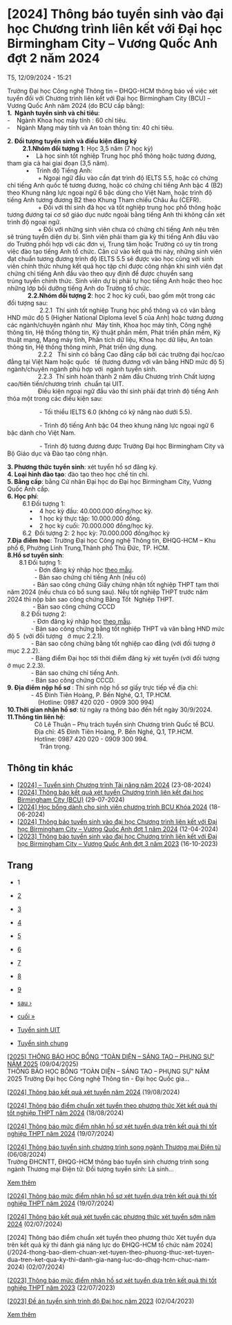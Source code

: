 # [2024] Thông báo tuyển sinh vào đại học Chương trình liên kết với Đại học Birmingham City – Vương Quốc Anh đợt 2 năm 2024

T5, 12/09/2024 - 15:21

Trường Đại học Công nghệ Thông tin – ĐHQG-HCM thông báo về việc xét tuyển đối với Chương trình liên kết với Đại học Birmingham City (BCU) – Vương Quốc Anh năm 2024 (do BCU cấp bằng):  
**1.  Ngành tuyển sinh và chỉ tiêu**:   
-    Ngành Khoa học máy tính : 60 chỉ tiêu.  
-    Ngành Mạng máy tính và An toàn thông tin: 40 chỉ tiêu.

**2. Đối tượng tuyển sinh và điều kiện đăng ký**  
         **2.1.Nhóm đối tượng 1**: Học 3,5 năm (7 học kỳ)  
           •    Là học sinh tốt nghiệp Trung học phổ thông hoặc tương đương, tham gia cả hai giai đoạn (3,5 năm).  
           •    Trình độ Tiếng Anh:  
                  + Ngoại ngữ đầu vào cần đạt trình độ IELTS 5.5, hoặc có chứng chỉ tiếng Anh quốc tế tương đương, hoặc có chứng chỉ tiếng Anh bậc 4 (B2) theo Khung năng lực ngoại ngữ 6 bậc dùng cho Việt Nam, hoặc trình độ tiếng Anh tương đương B2 theo Khung Tham chiếu Châu Âu (CEFR).  
                  + Đối với thí sinh đã học và tốt nghiệp trung học phổ thông hoặc tương đương tại cơ sở giáo dục nước ngoài bằng tiếng Anh thì không cần xét trình độ ngoại ngữ.  
                  + Đối với những sinh viên chưa có chứng chỉ tiếng Anh nêu trên sẽ trúng tuyển diện dự bị. Sinh viên phải tham gia kỳ thi tiếng Anh đầu vào do Trường phối hợp với các đơn vị, Trung tâm hoặc Trường có uy tín trong việc đào tạo tiếng Anh tổ chức. Căn cứ vào kết quả thi này, những sinh viên đạt chuẩn tương đương trình độ IELTS 5.5 sẽ được vào học cùng với sinh viên chính thức nhưng kết quả học tập chỉ được công nhận khi sinh viên đạt chứng chỉ tiếng Anh đầu vào theo quy định để được chuyển sang trúng tuyển chính thức. Sinh viên dự bị phải tự học tiếng Anh hoặc theo học những lớp bồi dưỡng tiếng Anh do Trường tổ chức.  
            **2.2.Nhóm đối tượng 2**: học 2 học kỳ cuối, bao gồm một trong các đối tượng sau:  
                   2.2.1  Thí sinh tốt nghiệp Trung học phổ thông và có văn bằng HND mức độ 5 (Higher National Diploma level 5 của Anh) hoặc tương đương các ngành/chuyên ngành như  Máy tính, Khoa học máy tính, Công nghệ thông tin, Hệ thống thông tin, Kỹ thuật phần mềm, Phát triển phần mềm, Kỹ thuật mạng, Mạng máy tính, Phân tích dữ liệu, Khoa học dữ liệu, An toàn thông tin, Hệ thống thông minh, Phát triển ứng dụng.  
                  2.2.2   Thí sinh có bằng Cao đẳng cấp bởi các trường đại học/cao đẳng tại Việt Nam hoặc quốc   tế (tương đương với văn bằng HND mức độ 5) ngành/chuyên ngành phù hợp với  ngành tuyển sinh.  
                  2.2.3  Thí sinh hoàn thành 2 năm đầu Chương trình Chất lượng cao/tiên tiến/chương trình  chuẩn tại UIT.  
                  Điều kiện ngoại ngữ đầu vào thí sinh phải đạt trình độ tiếng Anh thỏa một trong các điều kiện sau:

                   - Tối thiểu IELTS 6.0 (không có kỹ năng nào dưới 5.5).

                   - Trình độ tiếng Anh bậc 04 theo khung năng lực ngoại ngữ 6 bậc dành cho Việt Nam.

                   - Trình độ tương đương được Trường Đại học Birmingham City và Bộ Giáo dục và Đào tạo công nhận.

**3. Phương thức tuyển sinh**: xét tuyển hồ sơ đăng ký.  
**4. Loại hình đào tạo**: đào tạo theo học chế tín chỉ.  
**5. Bằng cấp**: bằng Cử nhân Đại học do Đại học Birmingham City, Vương Quốc Anh cấp.  
**6. Học phí**:   
         6.1 Đối tượng 1:  
             •    4 học kỳ đầu: 40.000.000 đồng/học kỳ.  
             •    1 học kỳ thực tập: 10.000.000 đồng.  
             •    2 học kỳ cuối: 70.000.000 đồng/học kỳ.  
         6.2  Đối tượng 2: 2 học kỳ: 70.000.000 đồng/học kỳ  
**7.Địa điểm học**: Trường Đại học Công nghệ Thông tin, ĐHQG-HCM – Khu phố 6, Phường Linh Trung,Thành phố Thủ Đức, TP. HCM.  
**8.Hồ sơ tuyển sinh**:  
       8.1 Đối tượng 1:  
                - Đơn đăng ký nhập học [theo mẫu](https://tuyensinh.uit.edu.vn/sites/default/files/uploads/files/202404/phieudkxt-uit-bcu_2.docx).  
                - Bản sao chứng chỉ tiếng Anh (nếu có)  
               - Bản sao công chứng Giấy chứng nhận tốt nghiệp THPT tạm thời năm 2024 (nếu chưa có bổ sung sau). Nếu tốt nghiệp THPT trước năm 2024 thì nộp bản sao công chứng Bằng Tốt  Nghiệp THPT.  
               - Bản sao công chứng CCCD  
        8.2 Đối tượng 2:  
               - Đơn đăng ký nhập học [theo mẫu](https://tuyensinh.uit.edu.vn/sites/default/files/uploads/files/202404/application_bcu_top_up_uit_1.docx).  
              - Bản sao công chứng bằng tốt nghiệp THPT và văn bằng HND mức độ 5  (với đối tượng   ở mục 2.2.1).  
              - Bản sao công chứng bằng tốt nghiệp cao đẳng (với đối tượng ở mục 2.2.2).  
              - Bảng điểm Đại học tới thời điểm đăng ký xét tuyển (với đối tượng ở mục 2.2.3).  
              - Bản sao chứng chỉ tiếng Anh.  
              - Bản sao công chứng CCCD.   
**9. Địa điểm nộp hồ sơ** : Thí sinh nộp hồ sơ giấy trực tiếp về địa chỉ:  
              - 45 Đinh Tiên Hoàng, P. Bến Nghé, Q.1, TP.HCM.  
                  (Hotline: 0987 420 020 - 0909 300 994)  
**10.Thời gian nhận hồ sơ**: từ ngày ra thông báo đến hết ngày 30/9/2024.  
**11.Thông tin liên hệ**:  
                Cô Lê Thuận – Phụ trách tuyển sinh Chương trình Quốc tế BCU.  
                Địa chỉ: 45 Đinh Tiên Hoàng, P. Bến Nghé, Q.1, TP.HCM.  
                Hotline: 0987 420 020 - 0909 300 994.  
                   Trân trọng.

## Thông tin khác

* [[2024] – Tuyển sinh Chương trình Tài năng năm 2024](/2024-tuyen-sinh-chuong-trinh-tai-nang-nam-2024)
  (23-08-2024)
* [[2024] Thông báo kết quả xét tuyển Chương trình liên kết đại học Birmingham City (BCU)](/2024-thong-bao-ket-qua-xet-tuyen-chuong-trinh-lien-ket-dai-hoc-birmingham-city-bcu)
  (29-07-2024)
* [[2024] Học bổng dành cho sinh viên chương trình BCU Khóa 2024](/2024-hoc-bong-danh-cho-sinh-vien-chuong-trinh-bcu-khoa-2024)
  (18-06-2024)
* [[2024] Thông báo tuyển sinh vào đại học Chương trình liên kết với Đại học Birmingham City – Vương Quốc Anh đợt 1 năm 2024](/2024-thong-bao-tuyen-sinh-vao-dai-hoc-chuong-trinh-lien-ket-voi-dai-hoc-birmingham-city-vuong-quoc-anh-dot-1-nam-2024)
  (12-04-2024)
* [[2023] Thông báo tuyển sinh vào đại học Chương trình liên kết với Đại học Birmingham City – Vương Quốc Anh đợt 3 năm 2023](/2023-thong-bao-tuyen-sinh-vao-dai-hoc-chuong-trinh-lien-ket-voi-dai-hoc-birmingham-city-vuong-quoc-anh-dot-3-nam-2023) 
  (16-10-2023)

## Trang

* 1
* [2](/2024-thong-bao-tuyen-sinh-vao-dai-hoc-chuong-trinh-lien-ket-voi-dai-hoc-birmingham-city-vuong-quoc-anh-dot-2-nam-2024?page=1 "Đến trang 2")
* [3](/2024-thong-bao-tuyen-sinh-vao-dai-hoc-chuong-trinh-lien-ket-voi-dai-hoc-birmingham-city-vuong-quoc-anh-dot-2-nam-2024?page=2 "Đến trang 3")
* [4](/2024-thong-bao-tuyen-sinh-vao-dai-hoc-chuong-trinh-lien-ket-voi-dai-hoc-birmingham-city-vuong-quoc-anh-dot-2-nam-2024?page=3 "Đến trang 4")
* [5](/2024-thong-bao-tuyen-sinh-vao-dai-hoc-chuong-trinh-lien-ket-voi-dai-hoc-birmingham-city-vuong-quoc-anh-dot-2-nam-2024?page=4 "Đến trang 5")
* [6](/2024-thong-bao-tuyen-sinh-vao-dai-hoc-chuong-trinh-lien-ket-voi-dai-hoc-birmingham-city-vuong-quoc-anh-dot-2-nam-2024?page=5 "Đến trang 6")
* [7](/2024-thong-bao-tuyen-sinh-vao-dai-hoc-chuong-trinh-lien-ket-voi-dai-hoc-birmingham-city-vuong-quoc-anh-dot-2-nam-2024?page=6 "Đến trang 7")
* [8](/2024-thong-bao-tuyen-sinh-vao-dai-hoc-chuong-trinh-lien-ket-voi-dai-hoc-birmingham-city-vuong-quoc-anh-dot-2-nam-2024?page=7 "Đến trang 8")
* [9](/2024-thong-bao-tuyen-sinh-vao-dai-hoc-chuong-trinh-lien-ket-voi-dai-hoc-birmingham-city-vuong-quoc-anh-dot-2-nam-2024?page=8 "Đến trang 9")
* [sau ›](/2024-thong-bao-tuyen-sinh-vao-dai-hoc-chuong-trinh-lien-ket-voi-dai-hoc-birmingham-city-vuong-quoc-anh-dot-2-nam-2024?page=1 "Đến trang sau")
* [cuối »](/2024-thong-bao-tuyen-sinh-vao-dai-hoc-chuong-trinh-lien-ket-voi-dai-hoc-birmingham-city-vuong-quoc-anh-dot-2-nam-2024?page=9 "Đến trang cuối cùng")

* [Tuyển sinh UIT](/2024-thong-bao-tuyen-sinh-vao-dai-hoc-chuong-trinh-lien-ket-voi-dai-hoc-birmingham-city-vuong-quoc-anh-dot-2-nam-2024?qt-th_ng_b_o=0#qt-th_ng_b_o)
* [Tuyển sinh chung](/2024-thong-bao-tuyen-sinh-vao-dai-hoc-chuong-trinh-lien-ket-voi-dai-hoc-birmingham-city-vuong-quoc-anh-dot-2-nam-2024?qt-th_ng_b_o=1#qt-th_ng_b_o)

[[2025] THÔNG BÁO HỌC BỔNG “TOÀN DIỆN – SÁNG TẠO – PHỤNG SỰ” NĂM 2025](/2025-thong-bao-hoc-bong-toan-dien-sang-tao-phung-su-nam-2025)
(09/04/2025)  
THÔNG BÁO HỌC BỔNG “TOÀN DIỆN – SÁNG TẠO – PHỤNG SỰ” NĂM 2025 Trường Đại học Công nghệ Thông tin - Đại học Quốc gia...

[[2024] Thông báo kết quả xét tuyển năm 2024](/2024-thong-bao-ket-qua-xet-tuyen-nam-2024)
(19/08/2024)

[[2024] Thông báo điểm chuẩn xét tuyển theo phương thức Xét kết quả thi tốt nghiệp THPT năm 2024](/2024-thong-bao-diem-chuan-xet-tuyen-theo-phuong-thuc-xet-ket-qua-thi-tot-nghiep-thpt-nam-2024)
(18/08/2024)

[[2024] Thông báo mức điểm nhận hồ sơ xét tuyển dựa trên kết quả thi tốt nghiệp THPT năm 2024](/2024-thong-bao-muc-diem-nhan-ho-so-xet-tuyen-dua-tren-ket-qua-thi-tot-nghiep-thpt-nam-2024)
(19/07/2024)

[[2024] Thông báo tuyển sinh chương trình song ngành Thương mại Điện tử](/2024-thong-bao-tuyen-sinh-chuong-trinh-song-nganh-thuong-mai-dien-tu)
(06/08/2024)  
Trường ĐHCNTT, ĐHQG-HCM thông báo tuyển sinh chương trình song ngành Thương mại Điện tử: Đối tượng tuyển sinh: Là sinh...

[Xem thêm](/tuyen-sinh-uit)

[[2024] Thông báo mức điểm nhận hồ sơ xét tuyển dựa trên kết quả thi tốt nghiệp THPT năm 2024](/2024-thong-bao-muc-diem-nhan-ho-so-xet-tuyen-dua-tren-ket-qua-thi-tot-nghiep-thpt-nam-2024)
(19/07/2024)

[[2024] Thông báo kết quả xét tuyển các phương thức xét tuyển sớm năm 2024](/2024-thong-bao-ket-qua-xet-tuyen-cac-phuong-thuc-xet-tuyen-som-nam-2024)
(02/07/2024)

[2024] Thông báo điểm chuẩn xét tuyển theo phương thức Xét tuyển dựa trên kết quả kỳ thi đánh giá năng lực do ĐHQG-HCM tổ chức năm 2024](/2024-thong-bao-diem-chuan-xet-tuyen-theo-phuong-thuc-xet-tuyen-dua-tren-ket-qua-ky-thi-danh-gia-nang-luc-do-dhqg-hcm-chuc-nam-2024)
(02/07/2024)

[[2023] Thông báo mức điểm nhận hồ sơ xét tuyển dựa trên kết quả thi tốt nghiệp THPT năm 2023](/2023-thong-bao-muc-diem-nhan-ho-so-xet-tuyen-dua-tren-ket-qua-thi-tot-nghiep-thpt-nam-2023)
(22/07/2023)

[[2023] Đề án tuyển sinh trình độ Đại học năm 2023](/2023-de-tuyen-sinh-trinh-do-dai-hoc-nam-2023)
(02/04/2023)

[Xem thêm](/tuyen-sinh-chung)